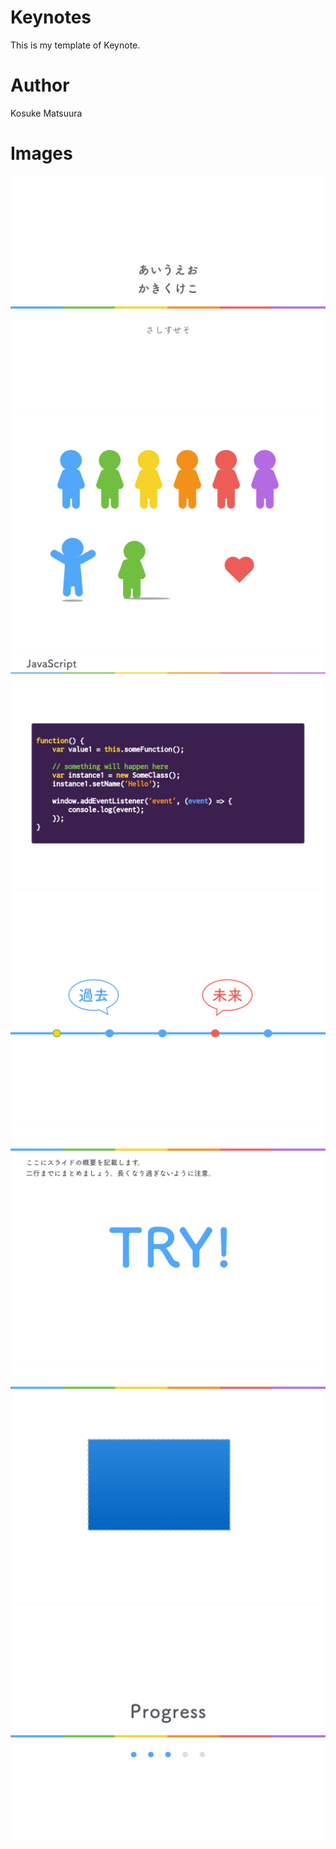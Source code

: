 # Keynotes

This is my template of Keynote.

# Author

Kosuke Matsuura

# Images

![](./images/Template/Template.001.png)
![](./images/Template/Template.002.png)
![](./images/Template/Template.003.png)
![](./images/Template/Template.004.png)
![](./images/Template/Template.005.png)
![](./images/Template/Template.006.png)
![](./images/Template/Template.007.png)

